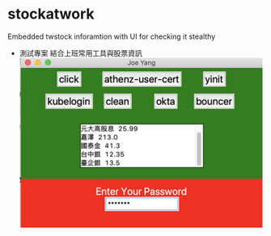 # stockatwork
Embedded twstock inforamtion with UI for checking it stealthy
  * 測試專案 結合上班常用工具與股票資訊
![image](https://github.com/learningkeeper/stockatwork/blob/master/stockatworkui.png)
